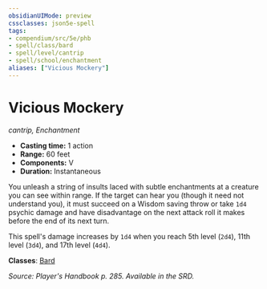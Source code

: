 ```yaml
---
obsidianUIMode: preview
cssclasses: json5e-spell
tags:
- compendium/src/5e/phb
- spell/class/bard
- spell/level/cantrip
- spell/school/enchantment
aliases: ["Vicious Mockery"]
---
```

# Vicious Mockery
*cantrip, Enchantment*  

- **Casting time:** 1 action
- **Range:** 60 feet
- **Components:** V
- **Duration:** Instantaneous

You unleash a string of insults laced with subtle enchantments at a creature you can see within range. If the target can hear you (though it need not understand you), it must succeed on a Wisdom saving throw or take `1d4` psychic damage and have disadvantage on the next attack roll it makes before the end of its next turn.

This spell's damage increases by `1d4` when you reach 5th level (`2d4`), 11th level (`3d4`), and 17th level (`4d4`).

**Classes**: [Bard](z_compendium/classes/bard.md)

*Source: Player's Handbook p. 285. Available in the SRD.*